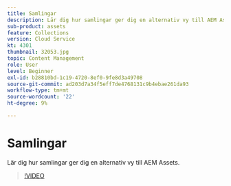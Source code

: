 ```yaml
---
title: Samlingar
description: Lär dig hur samlingar ger dig en alternativ vy till AEM Assets.
sub-product: assets
feature: Collections
version: Cloud Service
kt: 4301
thumbnail: 32053.jpg
topic: Content Management
role: User
level: Beginner
exl-id: b28810bd-1c19-4720-8ef0-9fe8d3a49708
source-git-commit: ad203d7a34f5eff7de4768131c9b4ebae261da93
workflow-type: tm+mt
source-wordcount: '22'
ht-degree: 9%

---
```


# Samlingar

Lär dig hur samlingar ger dig en alternativ vy till AEM Assets.

>[!VIDEO](https://video.tv.adobe.com/v/32053/?quality=12&learn=on&hidetitle=true)
